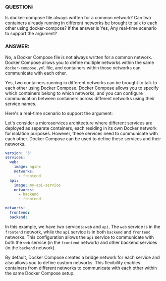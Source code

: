 ### QUESTION:
Is docker-compose file always written for a common network? Can two containers already running in different networks be brought to talk to each other using docker-compose? If the answer is Yes, Any real-time scenario to support the argument?

### ANSWER:
No, a Docker Compose file is not always written for a common network. Docker Compose allows you to define multiple networks within the same `docker-compose.yml` file, and containers within those networks can communicate with each other.

Yes, two containers running in different networks can be brought to talk to each other using Docker Compose. Docker Compose allows you to specify which containers belong to which networks, and you can configure communication between containers across different networks using their service names.

Here's a real-time scenario to support the argument:

Let's consider a microservices architecture where different services are deployed as separate containers, each residing in its own Docker network for isolation purposes. However, these services need to communicate with each other. Docker Compose can be used to define these services and their networks.

```yaml
version: '3'
services:
  web:
    image: nginx
    networks:
      - frontend
  api:
    image: my-api-service
    networks:
      - backend
      - frontend

networks:
  frontend:
  backend:
```

In this example, we have two services: `web` and `api`. The `web` service is in the `frontend` network, while the `api` service is in both `backend` and `frontend` networks. This configuration allows the `api` service to communicate with both the `web` service (in the `frontend` network) and other backend services (in the `backend` network).

By default, Docker Compose creates a bridge network for each service and also allows you to define custom networks. This flexibility enables containers from different networks to communicate with each other within the same Docker Compose setup.